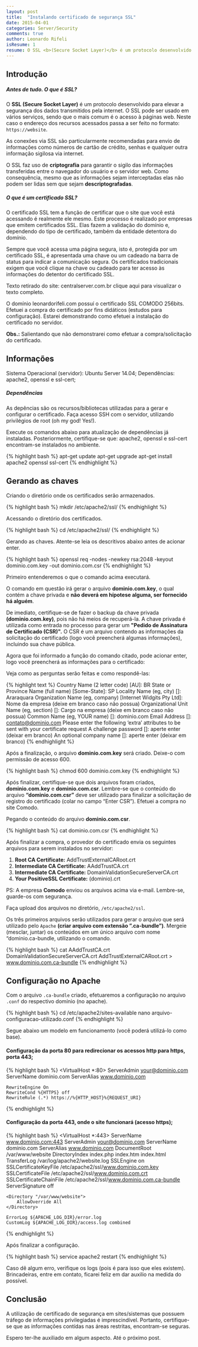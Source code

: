 ```yaml
---
layout: post
title:  "Instalando certificado de segurança SSL"
date: 2015-04-01
categories: Server/Security
comments: true
author: Leonardo Rifeli
isResume: 1
resume: O SSL <b>(Secure Socket Layer)</b> é um protocolo desenvolvido para elevar a segurança dos dados transmitidos pela internet. O SSL pode ser usado em vários serviços, sendo que o mais comum é o acesso à páginas web.
---
```


## Introdução

##### Antes de tudo. O que é SSL?

O <b>SSL (Secure Socket Layer)</b> é um protocolo desenvolvido para elevar a segurança dos dados transmitidos pela internet. O SSL pode ser usado em vários serviços, sendo que o mais comum é o acesso à páginas web. Neste caso o endereço dos recursos acessados passa a ser feito no formato: <code>https://website</code>.

As conexões via SSL são particularmente recomendadas para envio de informações como números de cartão de crédito, senhas e qualquer outra informação sigilosa via internet.

O SSL faz uso de <b>criptografia</b> para garantir o sigilo das informações transferidas entre o navegador do usuário e o servidor web. Como consequência, mesmo que as informações sejam interceptadas elas não podem ser lidas sem que sejam <b>descriptografadas</b>.

##### O que é um certificado SSL?

O certificado SSL tem a função de certificar que o site que você está acessando é realmente ele mesmo. Este processo é realizado por empresas que emitem certificados SSL. Elas fazem a validação do domínio e, dependendo do tipo de certificado, também da entidade detentora do domínio.

Sempre que você acessa uma página segura, isto é, protegida por um certificado SSL, é apresentada uma chave ou um cadeado na barra de status para indicar a comunicação segura. Os certificados tradicionais exigem que você clique na chave ou cadeado para ter acesso às informações do detentor do certificado SSL.

Texto retirado do site: centralserver.com.br clique aqui para visualizar o texto completo.

O domínio leonardorifeli.com possuí o certificado SSL COMODO 256bits. Efetuei a compra do certificado por fins didáticos (estudos para configuração). Estarei demonstrando como efetuei a instalação do certificado no servidor.

<b>Obs.:</b> Salientando que não demonstrarei como efetuar a compra/solicitação do certificado.

## Informações

Sistema Operacional (servidor): Ubuntu Server 14.04;
Dependências: apache2, openssl e ssl-cert;

##### Dependências

As depências são os recursos/bibliotecas utilizadas para a gerar e configurar o certificado. Faça acesso SSH com o servidor, utilizando privilégios de root (oh my god! Yes!).

Execute os comandos abaixo para atualização de dependências já instaladas. Posteriormente, certifique-se que: apache2, openssl e ssl-cert encontram-se instalados no ambiente.

{% highlight bash %}
apt-get update
apt-get upgrade
apt-get install apache2 openssl ssl-cert
{% endhighlight %}

## Gerando as chaves

Criando o diretório onde os certificados serão armazenados.

{% highlight bash %}
mkdir /etc/apache2/ssl/
{% endhighlight %}

Acessando o diretório dos certificados.

{% highlight bash %}
cd /etc/apache2/ssl/
{% endhighlight %}

Gerando as chaves. Atente-se leia os descritivos abaixo antes de acionar enter.

{% highlight bash %}
openssl req -nodes -newkey rsa:2048 -keyout dominio.com.key -out dominio.com.csr
{% endhighlight %}

Primeiro entenderemos o que o comando acima executará.

O comando em questão irá gerar o arquivo <b>dominio.com.key</b>, o qual contém a chave privada e <b>não deverá em hípotese alguma, ser fornecido há alguém</b>.

De imediato, certifique-se de fazer o backup da chave privada <b>(dominio.com.key)</b>, pois não há meios de recuperá-la. A chave privada é utilizada como entrada no processo para gerar um <b>"Pedido de Assinatura de Certificado (CSR)".</b> O CSR é um arquivo contendo as informações da solicitação do certificado (logo você preencherá algumas informações), incluindo sua chave pública.

Agora que foi informado a função do comando citado, pode acionar enter, logo você preencherá as informações para o certificado:

Veja como as perguntas serão feitas e como respondê-las:

{% highlight text %}
Country Name (2 letter code) [AU]: BR
State or Province Name (full name) [Some-State]: SP
Locality Name (eg, city) []: Araraquara
Organization Name (eg, company) [Internet Widgits Pty Ltd]: Nome da empresa (deixe em branco caso não possua)
Organizational Unit Name (eg, section) []: Cargo na empresa (deixe em branco caso não possua)
Common Name (eg, YOUR name) []: dominio.com
Email Address []: contato@dominio.com
Please enter the following ‘extra’ attributes to be sent with your certificate request
A challenge password []: aperte enter (deixar em branco)
An optional company name []: aperte enter (deixar em branco)
{% endhighlight %}

Após a finalização, o arquivo <b>dominio.com.key</b> será criado.
Deixe-o com permissão de acesso 600.

{% highlight bash %}
chmod 600 dominio.com.key
{% endhighlight %}

Após finalizar, certifique-se que dois arquivos foram criados, <b>dominio.com.key</b> e <b>dominio.com.csr</b>. Lembre-se que o conteúdo do arquivo <b>“dominio.com.csr”</b> deve ser utilizado para finalizar a solicitação de registro do certificado (colar no campo “Enter CSR”). Efetuei a compra no site Comodo.

Pegando o conteúdo do arquivo <b>dominio.com.csr</b>.

{% highlight bash %}
cat dominio.com.csr
{% endhighlight %}

Após finalizar a compra, o provedor do certificado envia os seguintes arquivos para serem instalados no servidor:

1. <b>Root CA Certificate:</b> AddTrustExternalCARoot.crt
2. <b>Intermediate CA Certificate:</b> AAddTrustCA.crt
3. <b>Intermediate CA Certificate:</b> DomainValidationSecureServerCA.crt
4. <b>Your PositiveSSL Certificate:</b> (dominio).crt

PS: A empresa <b>Comodo</b> enviou os arquivos acima via e-mail. Lembre-se, guarde-os com segurança.

Faça upload dos arquivos no diretório, <code>/etc/apache2/ssl</code>.

Os três primeiros arquivos serão utilizados para gerar o arquivo que será utilizado pelo <code>Apache</code> <b>(criar arquivo com extensão ”.ca-bundle”)</b>. Mergeie (mesclar, juntar) os conteúdos em um único arquivo com nome “dominio.ca-bundle, utilizando o comando.

{% highlight bash %}
cat AAddTrustCA.crt DomainValidationSecureServerCA.crt AddTrustExternalCARoot.crt > www.dominio.com.ca-bundle
{% endhighlight %}

## Configuração no Apache

Com o arquivo <code>.ca-bundle</code> criado, efetuaremos a configuração no arquivo <code>.conf</code> do respectivo domínio (no apache).

{% highlight bash %}
cd /etc/apache2/sites-available
nano arquivo-configuracao-utilizado.conf
{% endhighlight %}

Segue abaixo um modelo em funcionamento (você poderá utilizá-lo como base).

#### Configuração da porta 80 para redirecionar os acessos http para https, porta 443;

{% highlight bash %}
<VirtualHost *:80>
    ServerAdmin your@dominio.com
    ServerName dominio.com
    ServerAlias www.dominio.com

    RewriteEngine On
    RewriteCond %{HTTPS} off
    RewriteRule (.*) https://%{HTTP_HOST}%{REQUEST_URI}
</VirtualHost>
{% endhighlight %}

#### Configuração da porta 443, onde o site funcionará (acesso https);

{% highlight bash %}
<VirtualHost *:443>
    ServerName www.dominio.com:443
    ServerAdmin your@dominio.com
    ServerName dominio.com
    ServerAlias www.dominio.com
    DocumentRoot /var/www/website
    DirectoryIndex index.php index.htm index.html
    TransferLog /var/log/apache2/website.log
    SSLEngine on
    SSLCertificateKeyFile /etc/apache2/ssl/www.dominio.com.key
    SSLCertificateFile /etc/apache2/ssl/www.dominio.com.crt
    SSLCertificateChainFile /etc/apache2/ssl/www.dominio.com.ca-bundle
    ServerSignature off

    <Directory "/var/www/website">
        AllowOverride All
    </Directory>

    ErrorLog ${APACHE_LOG_DIR}/error.log
    CustomLog ${APACHE_LOG_DIR}/access.log combined
</VirtualHost>
{% endhighlight %}

Após finalizar a configuração.

{% highlight bash %}
service apache2 restart
{% endhighlight %}

Caso dê algum erro, verifique os logs (pois é para isso que eles existem). Brincadeiras, entre em contato, ficarei feliz em dar auxilio na medida do possível.

## Conclusão

A utilização de certificado de segurança em sites/sistemas que possuem tráfego de informações privilegiadas é imprescindível. Portanto, certifique-se que as informações contídas nas áreas restritas, encontram-se seguras.

Espero ter-lhe auxiliado em algum aspecto. Até o próximo post.
